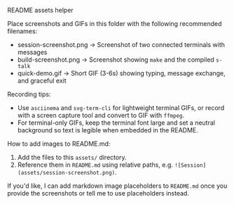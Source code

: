 README assets helper

Place screenshots and GIFs in this folder with the following recommended filenames:

- session-screenshot.png -> Screenshot of two connected terminals with messages
- build-screenshot.png -> Screenshot showing `make` and the compiled `s-talk`
- quick-demo.gif -> Short GIF (3-6s) showing typing, message exchange, and graceful exit

Recording tips:
- Use `asciinema` and `svg-term-cli` for lightweight terminal GIFs, or record with a screen capture tool and convert to GIF with `ffmpeg`.
- For terminal-only GIFs, keep the terminal font large and set a neutral background so text is legible when embedded in the README.

How to add images to README.md:

1. Add the files to this `assets/` directory.
2. Reference them in `README.md` using relative paths, e.g. `![Session](assets/session-screenshot.png)`.

If you'd like, I can add markdown image placeholders to `README.md` once you provide the screenshots or tell me to use placeholders instead.